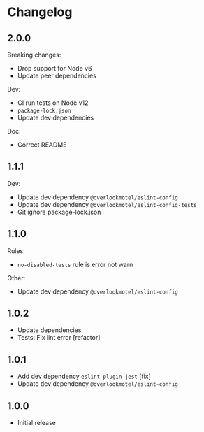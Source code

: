 # Changelog

## 2.0.0

Breaking changes:

* Drop support for Node v6
* Update peer dependencies

Dev:

* CI run tests on Node v12
* `package-lock.json`
* Update dev dependencies

Doc:

* Correct README

## 1.1.1

Dev:

* Update dev dependency `@overlookmotel/eslint-config`
* Update dev dependency `@overlookmotel/eslint-config-tests`
* Git ignore package-lock.json

## 1.1.0

Rules:

* `no-disabled-tests` rule is error not warn

Other:

* Update dev dependency `@overlookmotel/eslint-config`

## 1.0.2

* Update dependencies
* Tests: Fix lint error [refactor]

## 1.0.1

* Add dev dependency `eslint-plugin-jest` [fix]
* Update dev dependency `@overlookmotel/eslint-config`

## 1.0.0

* Initial release

